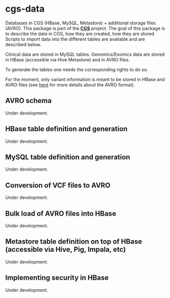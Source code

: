 # cgs-data
Databases in CGS (HBase, MySQL, Metastore) + additional storage files (AVRO).
This package is part of the [**CGS**](https://github.com/jpoullet2000/cgs) project. The goal of this package is to describe the data in CGS, how they are created, how they are stored. Scripts to import data into the different tables are available and are described below. 

Clinical data are stored in MySQL tables. 
Genomics/Exomics data are stored in HBase (accessible via Hive Metastore) and in AVRO files.

To generate the tables one needs the corresponding rights to do so. 

For the moment, only variant information is meant to be stored in HBase and AVRO files (see [here](http://avro.apache.org/docs/1.3.0/) for more details about the AVRO format).  

## AVRO schema
Under development.

## HBase table definition and generation
Under development.

## MySQL table definition and generation
Under development.

## Conversion of VCF files to AVRO
Under development.

## Bulk load of AVRO files into HBase
Under development.

## Metastore table definition on top of HBase (accessible via Hive, Pig, Impala, etc)
Under development.

## Implementing security in HBase
Under development.
